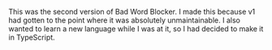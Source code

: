This was the second version of Bad Word Blocker. I made this because v1 had gotten to the point where it was absolutely unmaintainable. I also wanted to learn a new language while I was at it, so I had decided to make it in TypeScript.
